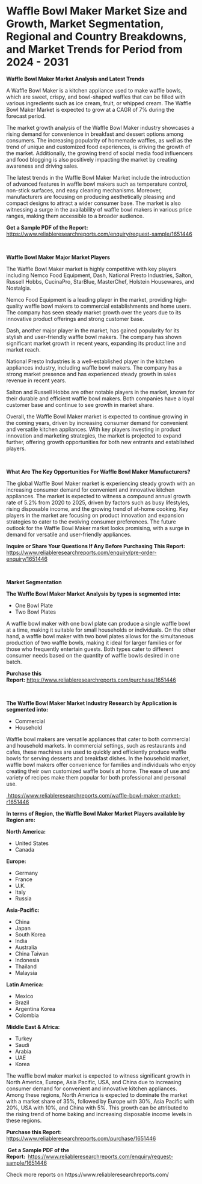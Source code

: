 <p><h1>Waffle Bowl Maker Market Size and Growth, Market Segmentation, Regional and Country Breakdowns, and Market Trends for Period from 2024 -  2031</h1></p><p><strong>Waffle Bowl Maker Market Analysis and Latest Trends</strong></p>
<p><p>A Waffle Bowl Maker is a kitchen appliance used to make waffle bowls, which are sweet, crispy, and bowl-shaped waffles that can be filled with various ingredients such as ice cream, fruit, or whipped cream. The Waffle Bowl Maker Market is expected to grow at a CAGR of 7% during the forecast period. </p><p>The market growth analysis of the Waffle Bowl Maker industry showcases a rising demand for convenience in breakfast and dessert options among consumers. The increasing popularity of homemade waffles, as well as the trend of unique and customized food experiences, is driving the growth of the market. Additionally, the growing trend of social media food influencers and food blogging is also positively impacting the market by creating awareness and driving sales.</p><p>The latest trends in the Waffle Bowl Maker Market include the introduction of advanced features in waffle bowl makers such as temperature control, non-stick surfaces, and easy cleaning mechanisms. Moreover, manufacturers are focusing on producing aesthetically pleasing and compact designs to attract a wider consumer base. The market is also witnessing a surge in the availability of waffle bowl makers in various price ranges, making them accessible to a broader audience.</p></p>
<p><strong>Get a Sample PDF of the Report:&nbsp;</strong> <a href="https://www.reliableresearchreports.com/enquiry/request-sample/1651446">https://www.reliableresearchreports.com/enquiry/request-sample/1651446</a></p>
<p>&nbsp;</p>
<p><strong>Waffle Bowl Maker Major Market Players</strong></p>
<p><p>The Waffle Bowl Maker market is highly competitive with key players including Nemco Food Equipment, Dash, National Presto Industries, Salton, Russell Hobbs, CucinaPro, StarBlue, MasterChef, Holstein Housewares, and Nostalgia. </p><p>Nemco Food Equipment is a leading player in the market, providing high-quality waffle bowl makers to commercial establishments and home users. The company has seen steady market growth over the years due to its innovative product offerings and strong customer base.</p><p>Dash, another major player in the market, has gained popularity for its stylish and user-friendly waffle bowl makers. The company has shown significant market growth in recent years, expanding its product line and market reach.</p><p>National Presto Industries is a well-established player in the kitchen appliances industry, including waffle bowl makers. The company has a strong market presence and has experienced steady growth in sales revenue in recent years.</p><p>Salton and Russell Hobbs are other notable players in the market, known for their durable and efficient waffle bowl makers. Both companies have a loyal customer base and continue to see growth in market share.</p><p>Overall, the Waffle Bowl Maker market is expected to continue growing in the coming years, driven by increasing consumer demand for convenient and versatile kitchen appliances. With key players investing in product innovation and marketing strategies, the market is projected to expand further, offering growth opportunities for both new entrants and established players.</p></p>
<p>&nbsp;</p>
<p><strong>What Are The Key Opportunities For Waffle Bowl Maker Manufacturers?</strong></p>
<p><p>The global Waffle Bowl Maker market is experiencing steady growth with an increasing consumer demand for convenient and innovative kitchen appliances. The market is expected to witness a compound annual growth rate of 5.2% from 2020 to 2025, driven by factors such as busy lifestyles, rising disposable income, and the growing trend of at-home cooking. Key players in the market are focusing on product innovation and expansion strategies to cater to the evolving consumer preferences. The future outlook for the Waffle Bowl Maker market looks promising, with a surge in demand for versatile and user-friendly appliances.</p></p>
<p><strong>Inquire or Share Your Questions If Any Before Purchasing This Report:</strong> <a href="https://www.reliableresearchreports.com/enquiry/pre-order-enquiry/1651446">https://www.reliableresearchreports.com/enquiry/pre-order-enquiry/1651446</a></p>
<p>&nbsp;</p>
<p><strong>Market Segmentation</strong></p>
<p><strong>The Waffle Bowl Maker Market Analysis by types is segmented into:</strong></p>
<p><ul><li>One Bowl Plate</li><li>Two Bowl Plates</li></ul></p>
<p><p>A waffle bowl maker with one bowl plate can produce a single waffle bowl at a time, making it suitable for small households or individuals. On the other hand, a waffle bowl maker with two bowl plates allows for the simultaneous production of two waffle bowls, making it ideal for larger families or for those who frequently entertain guests. Both types cater to different consumer needs based on the quantity of waffle bowls desired in one batch.</p></p>
<p><strong>Purchase this Report:&nbsp;</strong><a href="https://www.reliableresearchreports.com/purchase/1651446">https://www.reliableresearchreports.com/purchase/1651446</a></p>
<p>&nbsp;</p>
<p><strong>The Waffle Bowl Maker Market Industry Research by Application is segmented into:</strong></p>
<p><ul><li>Commercial</li><li>Household</li></ul></p>
<p><p>Waffle bowl makers are versatile appliances that cater to both commercial and household markets. In commercial settings, such as restaurants and cafes, these machines are used to quickly and efficiently produce waffle bowls for serving desserts and breakfast dishes. In the household market, waffle bowl makers offer convenience for families and individuals who enjoy creating their own customized waffle bowls at home. The ease of use and variety of recipes make them popular for both professional and personal use.</p></p>
<p><a href="https://www.reliableresearchreports.com/waffle-bowl-maker-market-r1651446">&nbsp;https://www.reliableresearchreports.com/waffle-bowl-maker-market-r1651446</a></p>
<p><strong>In terms of Region, the Waffle Bowl Maker Market Players available by Region are:</strong></p>
<p>
    <p> <strong> North America: </strong>
        <ul>
            <li>United States</li>
            <li>Canada</li>
        </ul>
        </p> 
    <p> <strong> Europe: </strong>
        <ul>
            <li>Germany</li>
            <li>France</li>
            <li>U.K.</li>
            <li>Italy</li>
            <li>Russia</li>
        </ul>
        </p> 
    <p> <strong> Asia-Pacific: </strong>
        <ul>
            <li>China</li>
            <li>Japan</li>
            <li>South Korea</li>
            <li>India</li>
            <li>Australia</li>
            <li>China Taiwan</li>
            <li>Indonesia</li>
            <li>Thailand</li>
            <li>Malaysia</li>
        </ul>
        </p> 
    <p> <strong> Latin America: </strong>
        <ul>
            <li>Mexico</li>
            <li>Brazil</li>
            <li>Argentina Korea</li>
            <li>Colombia</li>
        </ul>
        </p> 
    <p> <strong> Middle East & Africa: </strong>
        <ul>
            <li>Turkey</li>
            <li>Saudi</li>
            <li>Arabia</li>
            <li>UAE</li>
            <li>Korea</li>
        </ul>
    </p>
    </p>
<p><p>The waffle bowl maker market is expected to witness significant growth in North America, Europe, Asia Pacific, USA, and China due to increasing consumer demand for convenient and innovative kitchen appliances. Among these regions, North America is expected to dominate the market with a market share of 35%, followed by Europe with 30%, Asia Pacific with 20%, USA with 10%, and China with 5%. This growth can be attributed to the rising trend of home baking and increasing disposable income levels in these regions.</p></p>
<p><strong>Purchase this Report: </strong><a href="https://www.reliableresearchreports.com/purchase/1651446">https://www.reliableresearchreports.com/purchase/1651446</a></p>
<p>&nbsp;<strong>Get a Sample PDF of the Report:&nbsp;&nbsp;</strong><a href="https://www.reliableresearchreports.com/enquiry/request-sample/1651446">https://www.reliableresearchreports.com/enquiry/request-sample/1651446</a></p>
<p><strong></strong></p>
<p>Check more reports on https://www.reliableresearchreports.com/</p>